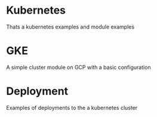 # Kubernetes

Thats a kubernetes examples and module examples

# GKE

A simple cluster module on GCP with a basic configuration

# Deployment

Examples of deployments to the a kubernetes cluster